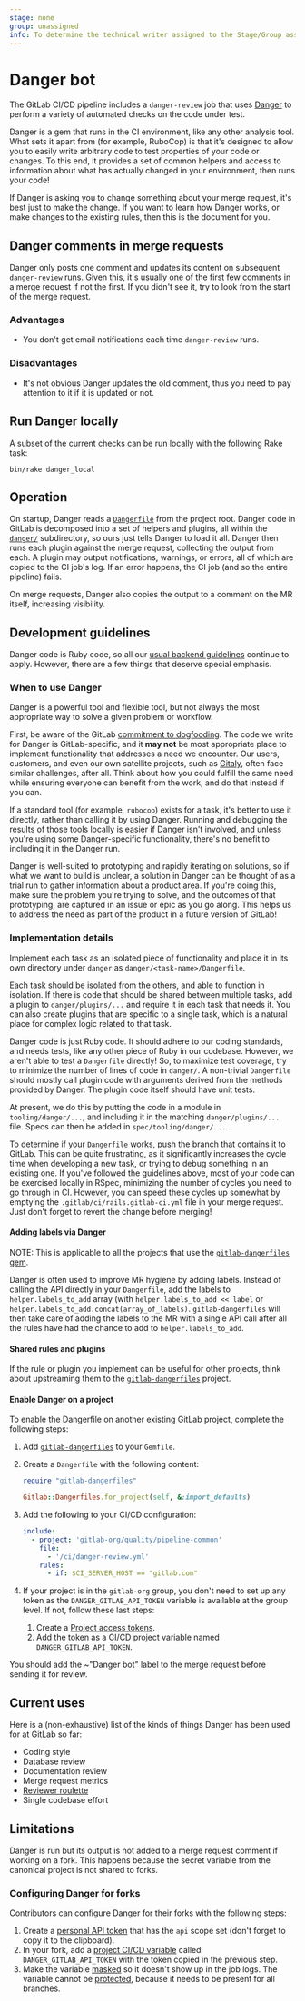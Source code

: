 ```yaml
---
stage: none
group: unassigned
info: To determine the technical writer assigned to the Stage/Group associated with this page, see https://about.gitlab.com/handbook/product/ux/technical-writing/#assignments
---
```


# Danger bot

The GitLab CI/CD pipeline includes a `danger-review` job that uses [Danger](https://github.com/danger/danger)
to perform a variety of automated checks on the code under test.

Danger is a gem that runs in the CI environment, like any other analysis tool.
What sets it apart from (for example, RuboCop) is that it's designed to allow you to
easily write arbitrary code to test properties of your code or changes. To this
end, it provides a set of common helpers and access to information about what
has actually changed in your environment, then runs your code!

If Danger is asking you to change something about your merge request, it's best
just to make the change. If you want to learn how Danger works, or make changes
to the existing rules, then this is the document for you.

## Danger comments in merge requests

Danger only posts one comment and updates its content on subsequent
`danger-review` runs. Given this, it's usually one of the first few comments
in a merge request if not the first. If you didn't see it, try to look
from the start of the merge request.

### Advantages

- You don't get email notifications each time `danger-review` runs.

### Disadvantages

- It's not obvious Danger updates the old comment, thus you need to
  pay attention to it if it is updated or not.

## Run Danger locally

A subset of the current checks can be run locally with the following Rake task:

```shell
bin/rake danger_local
```

## Operation

On startup, Danger reads a [`Dangerfile`](https://gitlab.com/gitlab-org/gitlab/-/blob/master/Dangerfile)
from the project root. Danger code in GitLab is decomposed into a set of helpers
and plugins, all within the [`danger/`](https://gitlab.com/gitlab-org/gitlab-foss/tree/master/danger/)
subdirectory, so ours just tells Danger to load it all. Danger then runs
each plugin against the merge request, collecting the output from each. A plugin
may output notifications, warnings, or errors, all of which are copied to the
CI job's log. If an error happens, the CI job (and so the entire pipeline) fails.

On merge requests, Danger also copies the output to a comment on the MR
itself, increasing visibility.

## Development guidelines

Danger code is Ruby code, so all our [usual backend guidelines](feature_development.md#backend-guides)
continue to apply. However, there are a few things that deserve special emphasis.

### When to use Danger

Danger is a powerful tool and flexible tool, but not always the most appropriate
way to solve a given problem or workflow.

First, be aware of the GitLab [commitment to dogfooding](https://about.gitlab.com/handbook/engineering/development/principles/#dogfooding).
The code we write for Danger is GitLab-specific, and it **may not** be most
appropriate place to implement functionality that addresses a need we encounter.
Our users, customers, and even our own satellite projects, such as [Gitaly](https://gitlab.com/gitlab-org/gitaly),
often face similar challenges, after all. Think about how you could fulfill the
same need while ensuring everyone can benefit from the work, and do that instead
if you can.

If a standard tool (for example, `rubocop`) exists for a task, it's better to
use it directly, rather than calling it by using Danger. Running and debugging
the results of those tools locally is easier if Danger isn't involved, and
unless you're using some Danger-specific functionality, there's no benefit to
including it in the Danger run.

Danger is well-suited to prototyping and rapidly iterating on solutions, so if
what we want to build is unclear, a solution in Danger can be thought of as a
trial run to gather information about a product area. If you're doing this, make
sure the problem you're trying to solve, and the outcomes of that prototyping,
are captured in an issue or epic as you go along. This helps us to address
the need as part of the product in a future version of GitLab!

### Implementation details

Implement each task as an isolated piece of functionality and place it in its
own directory under `danger` as `danger/<task-name>/Dangerfile`.

Each task should be isolated from the others, and able to function in isolation.
If there is code that should be shared between multiple tasks, add a plugin to
`danger/plugins/...` and require it in each task that needs it. You can also
create plugins that are specific to a single task, which is a natural place for
complex logic related to that task.

Danger code is just Ruby code. It should adhere to our coding standards, and
needs tests, like any other piece of Ruby in our codebase. However, we aren't
able to test a `Dangerfile` directly! So, to maximize test coverage, try to
minimize the number of lines of code in `danger/`. A non-trivial `Dangerfile`
should mostly call plugin code with arguments derived from the methods provided
by Danger. The plugin code itself should have unit tests.

At present, we do this by putting the code in a module in `tooling/danger/...`,
and including it in the matching `danger/plugins/...` file. Specs can then be
added in `spec/tooling/danger/...`.

To determine if your `Dangerfile` works, push the branch that contains it to
GitLab. This can be quite frustrating, as it significantly increases the cycle
time when developing a new task, or trying to debug something in an existing
one. If you've followed the guidelines above, most of your code can be exercised
locally in RSpec, minimizing the number of cycles you need to go through in CI.
However, you can speed these cycles up somewhat by emptying the
`.gitlab/ci/rails.gitlab-ci.yml` file in your merge request. Just don't forget
to revert the change before merging!

#### Adding labels via Danger

NOTE:
This is applicable to all the projects that use the [`gitlab-dangerfiles` gem](https://rubygems.org/gems/gitlab-dangerfiles).

Danger is often used to improve MR hygiene by adding labels. Instead of calling the
API directly in your `Dangerfile`, add the labels to `helper.labels_to_add` array (with `helper.labels_to_add << label`
or `helper.labels_to_add.concat(array_of_labels)`.
`gitlab-dangerfiles` will then take care of adding the labels to the MR with a single API call after all the rules
have had the chance to add to `helper.labels_to_add`.

#### Shared rules and plugins

If the rule or plugin you implement can be useful for other projects, think about
upstreaming them to the [`gitlab-dangerfiles`](https://gitlab.com/gitlab-org/ruby/gems/gitlab-dangerfiles) project.

#### Enable Danger on a project

To enable the Dangerfile on another existing GitLab project, complete the following steps:

1. Add [`gitlab-dangerfiles`](https://rubygems.org/gems/gitlab-dangerfiles) to your `Gemfile`.
1. Create a `Dangerfile` with the following content:

    ```ruby
    require "gitlab-dangerfiles"

    Gitlab::Dangerfiles.for_project(self, &:import_defaults)
    ```

1. Add the following to your CI/CD configuration:

    ```yaml
    include:
      - project: 'gitlab-org/quality/pipeline-common'
        file:
          - '/ci/danger-review.yml'
        rules:
          - if: $CI_SERVER_HOST == "gitlab.com"
    ```

1. If your project is in the `gitlab-org` group, you don't need to set up any token as the `DANGER_GITLAB_API_TOKEN`
  variable is available at the group level. If not, follow these last steps:
    1. Create a [Project access tokens](../user/project/settings/project_access_tokens.md).
    1. Add the token as a CI/CD project variable named `DANGER_GITLAB_API_TOKEN`.

You should add the ~"Danger bot" label to the merge request before sending it
for review.

## Current uses

Here is a (non-exhaustive) list of the kinds of things Danger has been used for
at GitLab so far:

- Coding style
- Database review
- Documentation review
- Merge request metrics
- [Reviewer roulette](code_review.md#reviewer-roulette)
- Single codebase effort

## Limitations

Danger is run but its output is not added to a merge request comment if working
on a fork. This happens because the secret variable from the canonical project
is not shared to forks.

### Configuring Danger for forks

Contributors can configure Danger for their forks with the following steps:

1. Create a [personal API token](https://gitlab.com/-/profile/personal_access_tokens?name=GitLab+Dangerbot&scopes=api)
  that has the `api` scope set (don't forget to copy it to the clipboard).
1. In your fork, add a [project CI/CD variable](../ci/variables/index.md#add-a-cicd-variable-to-a-project)
  called `DANGER_GITLAB_API_TOKEN` with the token copied in the previous step.
1. Make the variable [masked](../ci/variables/index.md#mask-a-cicd-variable) so it
  doesn't show up in the job logs. The variable cannot be
  [protected](../ci/variables/index.md#protected-cicd-variables), because it needs
  to be present for all branches.
